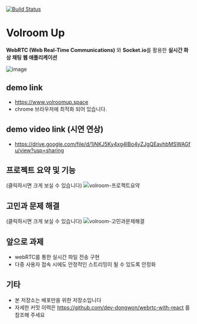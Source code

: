[![Build Status](https://travis-ci.com/dev-dongwon/volroom-production.svg?branch=master)](https://travis-ci.com/dev-dongwon/volroom-production)

# Volroom Up

**WebRTC (Web Real-Time Communications)** 와 **Socket.io**를 활용한 **실시간 화상 채팅 웹 애플리케이션**

![image](https://user-images.githubusercontent.com/43179397/67191397-7d556e80-f42c-11e9-82cc-63e1e9391e57.png)


## demo link

- https://www.volroomup.space
- chrome 브라우저에 최적화 되어 있습니다.


## demo video link (시연 연상)

- https://drive.google.com/file/d/1jNKJ5Ky4xg4IBo4yZJgQEavhbMSWAGfu/view?usp=sharing


## 프로젝트 요약 및 기능

(클릭하시면 크게 보실 수 있습니다)
![volroom-프로젝트요약](https://user-images.githubusercontent.com/43179397/68010859-1310b980-fcc9-11e9-8f40-6ea03b277449.png)


## 고민과 문제 해결

(클릭하시면 크게 보실 수 있습니다)
![volroom-고민과문제해결](https://user-images.githubusercontent.com/43179397/68010860-1310b980-fcc9-11e9-9132-b1ce01d17b35.png)


## 앞으로 과제

- webRTC를 통한 실시간 파일 전송 구현
- 다중 사용자 접속 시에도 안정적인 스트리밍이 될 수 있도록 안정화


## 기타

- 본 저장소는 배포만을 위한 저장소입니다
- 자세한 커밋 이력은 https://github.com/dev-dongwon/webrtc-with-react 를 참조해 주세요
